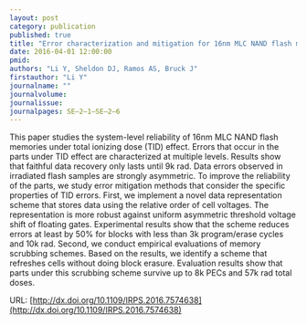 ```yaml
---
layout: post
category: publication
published: true
title: "Error characterization and mitigation for 16nm MLC NAND flash memory under total ionizing dose effect"
date: 2016-04-01 12:00:00
pmid: 
authors: "Li Y, Sheldon DJ, Ramos AS, Bruck J"
firstauthor: "Li Y"
journalname: ""
journalvolume: 
journalissue: 
journalpages: SE–2–1–SE–2–6
---
```


This paper studies the system-level reliability of 16nm MLC NAND flash memories under total ionizing dose (TID) effect. Errors that occur in the parts under TID effect are characterized at multiple levels. Results show that faithful data recovery only lasts until 9k rad. Data errors observed in irradiated flash samples are strongly asymmetric. To improve the reliability of the parts, we study error mitigation methods that consider the specific properties of TID errors. First, we implement a novel data representation scheme that stores data using the relative order of cell voltages. The representation is more robust against uniform asymmetric threshold voltage shift of floating gates. Experimental results show that the scheme reduces errors at least by 50% for blocks with less than 3k program/erase cycles and 10k rad. Second, we conduct empirical evaluations of memory scrubbing schemes. Based on the results, we identify a scheme that refreshes cells without doing block erasure. Evaluation results show that parts under this scrubbing scheme survive up to 8k PECs and 57k rad total doses.

URL: [http://dx.doi.org/10.1109/IRPS.2016.7574638](http://dx.doi.org/10.1109/IRPS.2016.7574638)
